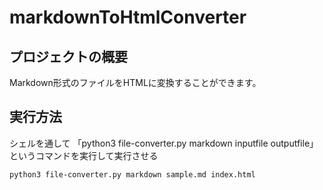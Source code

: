 # markdownToHtmlConverter

## プロジェクトの概要
Markdown形式のファイルをHTMLに変換することができます。

## 実行方法

シェルを通して 「python3 file-converter.py markdown inputfile outputfile」 というコマンドを実行して実行させる

```
python3 file-converter.py markdown sample.md index.html   
```
